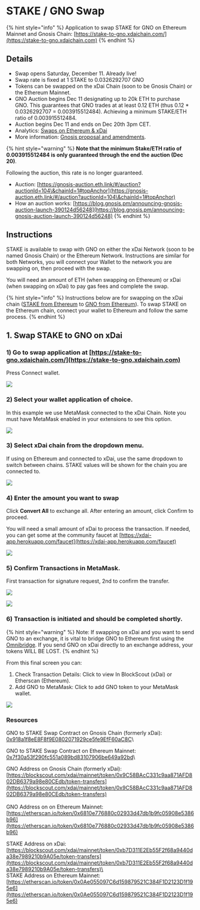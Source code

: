 # STAKE / GNO Swap

{% hint style="info" %}
Application to swap STAKE for GNO on Ethereum Mainnet and Gnosis Chain: [https://stake-to-gno.xdaichain.com/](https://stake-to-gno.xdaichain.com)
{% endhint %}

## Details

* Swap opens Saturday, December 11. Already live!
* Swap rate is fixed at 1 STAKE to 0.0326292707 GNO
* Tokens can be swapped on the xDai Chain (soon to be Gnosis Chain) or the Ethereum Mainnet.&#x20;
* GNO Auction begins Dec 11 designating up to 20k ETH to purchase GNO. This guarantees that GNO trades at at least 0.12 ETH (thus 0.12 \* 0.0326292707 = 0.003915512484). Achieving a minimum STAKE/ETH ratio of 0.003915512484.
* Auction begins Dec 11 and ends on Dec 20th 3pm CET.
* Analytics: [Swaps on Ethereum & xDai](https://dune.xyz/maxaleks/STAKE-GNO-merge)
* More information: [Gnosis proposal and amendments](https://forum.gnosis.io/t/gip-16-gnosis-chain-xdai-gnosis-merge/1904).

{% hint style="warning" %}
**Note that the minimum Stake/ETH ratio of 0.003915512484 is only guaranteed through the end the auction (Dec 20)**.&#x20;

Following the auction, this rate is no longer guaranteed.

* Auction: [https://gnosis-auction.eth.link/#/auction?auctionId=104\&chainId=1#topAnchor](https://gnosis-auction.eth.link/#/auction?auctionId=104\&chainId=1#topAnchor)
* How an auction works: [https://blog.gnosis.pm/announcing-gnosis-auction-launch-390124d56248](https://blog.gnosis.pm/announcing-gnosis-auction-launch-390124d56248)
{% endhint %}

## Instructions

STAKE is available to swap with GNO on either the xDai Network (soon to be named Gnosis Chain) or the Ethereum Network. Instructions are similar for both Networks, you will connect your Wallet to the network you are swapping on, then proceed with the swap.&#x20;

You will need an amount of ETH  (when swapping on Ethereum) or xDai (when swapping on xDai) to pay gas fees and complete the swap.

{% hint style="info" %}
Instructions below are for swapping on the xDai chain ([STAKE from Ethereum](https://blockscout.com/xdai/mainnet/token/0xb7D311E2Eb55F2f68a9440da38e7989210b9A05e/token-transfers) to [GNO from Ethereum](https://blockscout.com/xdai/mainnet/token/0x9C58BAcC331c9aa871AFD802DB6379a98e80CEdb/token-transfers)). To swap STAKE on the Ethereum chain, connect your wallet to Ethereum and follow the same process.
{% endhint %}

## 1. Swap STAKE to GNO on xDai

### 1) Go to swap application at [https://stake-to-gno.xdaichain.com/](https://stake-to-gno.xdaichain.com)

Press Connect wallet.

![](../../.gitbook/assets/swap-1.png)

### 2) Select your wallet application of choice.

In this example we use MetaMask connected to the xDai Chain. Note you must have MetaMask enabled in your extensions to see this option.

![](../../.gitbook/assets/swap-2.png)

### 3) Select xDai chain from the dropdown menu.

If using on Ethereum and connected to xDai, use the same dropdown to switch between chains. STAKE values will be shown for the chain you are connected to.

![](../../.gitbook/assets/swap3.png)

### 4) Enter the amount you want to swap

Click **Convert All** to exchange all. After entering an amount, click Confirm to proceed.

You will need a small amount of xDai to process the transaction. If needed, you can get some at the community faucet at [https://xdai-app.herokuapp.com/faucet](https://xdai-app.herokuapp.com/faucet)

![](../../.gitbook/assets/swap-4.png)

### 5) Confirm Transactions in MetaMask.

First transaction for signature request, 2nd to confirm the transfer.

![](../../.gitbook/assets/sign-1.png)

![](../../.gitbook/assets/sign-2.png)

### 6) Transaction is initiated and should be completed shortly.

{% hint style="warning" %}
Note: If swapping on xDai and you want to send GNO to an exchange, it is vital to bridge GNO to Ethereum first using the [Omnibridge](https://omni.xdaichain.com/bridge). If you send GNO on xDai directly to an exchange address, your tokens WILL BE LOST.
{% endhint %}

From this final screen you can:

1. Check Transaction Details: Click to view In BlockScout (xDai) or Etherscan (Ethereum).
2. Add GNO to MetaMask: Click to add GNO token to your MetaMask wallet.

![](<../../.gitbook/assets/last-page (1).png>)

### Resources

GNO to STAKE Swap Contract on Gnosis Chain (formerly xDai): \
[0x918a1f8eE8F8f9E0802071929ce5fe9EfF60aC8C](https://blockscout.com/xdai/mainnet/address/0x918a1f8eE8F8f9E0802071929ce5fe9EfF60aC8C/transactions)\


GNO to STAKE Swap Contract on Ethereum Mainnet: \
[0x7f30a53f290fc551a089bd83107906be649a92bd](https://etherscan.io/address/0x7f30a53f290fc551a089bd83107906be649a92bd)\


GNO Address on Gnosis Chain (formerly xDai): \
[https://blockscout.com/xdai/mainnet/token/0x9C58BAcC331c9aa871AFD802DB6379a98e80CEdb/token-transfers](https://blockscout.com/xdai/mainnet/token/0x9C58BAcC331c9aa871AFD802DB6379a98e80CEdb/token-transfers) \
\
GNO Address on on Ethereum Mainnet: \
[https://etherscan.io/token/0x6810e776880c02933d47db1b9fc05908e5386b96](https://etherscan.io/token/0x6810e776880c02933d47db1b9fc05908e5386b96)

STAKE Address on xDai: [https://blockscout.com/xdai/mainnet/token/0xb7D311E2Eb55F2f68a9440da38e7989210b9A05e/token-transfers](https://blockscout.com/xdai/mainnet/token/0xb7D311E2Eb55F2f68a9440da38e7989210b9A05e/token-transfers)\
\
STAKE Address on Ethereum Mainnet: \
[https://etherscan.io/token/0x0Ae055097C6d159879521C384F1D2123D1f195e6](https://etherscan.io/token/0x0Ae055097C6d159879521C384F1D2123D1f195e6)

